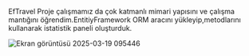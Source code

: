EfTravel Proje çalışmamız da çok katmanlı mimari yapısını ve çalışma mantığını öğrendim.EntitiyFramework ORM aracını yükleyip,metodlarını kullanarak istatistik paneli oluşturduk.

![Ekran görüntüsü 2025-03-19 095446](https://github.com/user-attachments/assets/e0cd55c0-e509-4013-8bf6-69fe09d78573)
